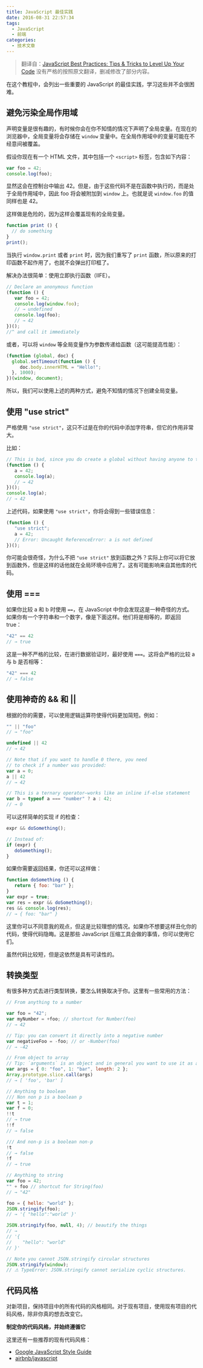 ```yaml
---
title: JavaScript 最佳实践
date: 2016-08-31 22:57:34
tags:
  - JavaScript
  - 前端
categories:
  - 技术文章
---
```


> 翻译自：[JavaScript Best Practices: Tips & Tricks to Level Up Your Code](https://www.codementor.io/javascript/tutorial/javascript-best-practices)
> 没有严格的按照原文翻译，删减修改了部分内容。

在这个教程中，会列出一些重要的 JavaScript 的最佳实践，学习这些并不会很困难。

## 避免污染全局作用域
声明变量是很有趣的，有时候你会在你不知情的情况下声明了全局变量。在现在的浏览器中，全局变量将会存储在 `window` 变量中。在全局作用域中的变量可能在不经意间被覆盖。

<!--more-->

假设你现在有一个 HTML 文件，其中包括一个 `<script>` 标签，包含如下内容：

``` js
var foo = 42;
console.log(foo);
```

显然这会在控制台中输出 42。但是，由于这些代码不是在函数中执行的，而是处于全局作用域中，因此 foo 将会被附加到 `window` 上。也就是说 `window.foo` 的值同样也是 42。

这样做是危险的，因为这样会覆盖现有的全局变量。

``` js
function print () {
  // do something
}
print();
```

当执行 `window.print` 或者 `print` 时，因为我们重写了 `print` 函数，所以原来的打印函数不起作用了，也就不会弹出打印框了。

解决办法很简单：使用立即执行函数（IIFE）。

``` js
// Declare an anonymous function
(function () {
   var foo = 42;
   console.log(window.foo);
   // → undefined
   console.log(foo);
   // → 42
})();
//^ and call it immediately
```

或者，可以将 `window` 等全局变量作为参数传递给函数（这可能提高性能）：

``` js
(function (global, doc) {
  global.setTimeout(function () {
     doc.body.innerHTML = "Hello!";
  }, 1000);
})(window, document);
```

所以，我们可以使用上述的两种方式，避免不知情的情况下创建全局变量。

## 使用 "use strict"
严格使用 `"use strict"`，这只不过是在你的代码中添加字符串，但它的作用非常大。

比如：

``` js
// This is bad, since you do create a global without having anyone to tell you
(function () {
   a = 42;
   console.log(a);
   // → 42
})();
console.log(a);
// → 42
```

上述代码，如果使用 `"use strict"`，你将会得到一些错误信息：

``` js
(function () {
   "use strict";
   a = 42;
   // Error: Uncaught ReferenceError: a is not defined
})();
```

你可能会很奇怪，为什么不把 `"use strict"` 放到函数之外？实际上你可以将它放到函数外，但是这样的话他就在全局环境中应用了。这有可能影响来自其他库的代码。

## 使用 ===
如果你比较 a 和 b 时使用 `==`，在 JavaScript 中你会发现这是一种奇怪的方式。如果你有一个字符串和一个数字，像是下面这样。他们将是相等的，即返回 true：

``` js
"42" == 42
// → true
```

这是一种不严格的比较，在进行数据验证时，最好使用 `===`。这将会严格的比较 a 与 b 是否相等：

``` js
"42" === 42
// → false
```

## 使用神奇的 && 和 ||
根据的你的需要，可以使用逻辑运算符使得代码更加简短。例如：

``` js
"" || "foo"
// → "foo"

undefined || 42
// → 42

// Note that if you want to handle 0 there, you need
// to check if a number was provided:
var a = 0;
a || 42
// → 42

// This is a ternary operator—works like an inline if-else statement
var b = typeof a === "number" ? a : 42;
// → 0
```

可以这样简单的实现 if 的检查：

``` js
expr && doSomething();

// Instead of:
if (expr) {
   doSomething();
}
```

如果你需要返回结果，你还可以这样做：

``` js
function doSomething () {
   return { foo: "bar" };
}
var expr = true;
var res = expr && doSomething();
res && console.log(res);
// → { foo: "bar" }
```

这里你可以不同意我的观点，但这是比较理想的情况。如果你不想要这样丑化你的代码，使得代码隐晦。这是那些 JavaScript 压缩工具会做的事情，你可以使用它们。

虽然代码比较短，但是这依然是具有可读性的。

## 转换类型
有很多种方式去进行类型转换，要怎么转换取决于你。这里有一些常用的方法：

``` js
// From anything to a number

var foo = "42";
var myNumber = +foo; // shortcut for Number(foo)
// → 42

// Tip: you can convert it directly into a negative number
var negativeFoo = -foo; // or -Number(foo)
// → -42

// From object to array
// Tip: `arguments` is an object and in general you want to use it as array
var args = { 0: "foo", 1: "bar", length: 2 };
Array.prototype.slice.call(args)
// → [ 'foo', 'bar' ]

// Anything to boolean
/// Non non p is a boolean p
var t = 1;
var f = 0;
!!t
// → true
!!f
// → false

/// And non-p is a boolean non-p
!t
// → false
!f
// → true

// Anything to string
var foo = 42;
"" + foo // shortcut for String(foo)
// → "42"

foo = { hello: "world" };
JSON.stringify(foo);
// → '{ "hello":"world" }'

JSON.stringify(foo, null, 4); // beautify the things
// →
// '{
//    "hello": "world"
// }'

// Note you cannot JSON.stringify circular structures
JSON.stringify(window);
// ⚠ TypeError: JSON.stringify cannot serialize cyclic structures.
```

## 代码风格
对新项目，保持项目中的所有代码的风格相同。对于现有项目，使用现有项目的代码风格，除非你真的想去改变它。

**制定你的代码风格，并始终遵循它**

这里还有一些推荐的现有代码风格：

- [Google JavaScript Style Guide](https://google.github.io/styleguide/javascriptguide.xml)
- [airbnb/javascript](https://github.com/airbnb/javascript)


